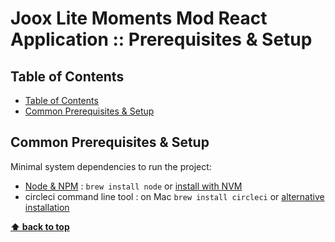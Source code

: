 # Joox Lite Moments Mod React Application :: Prerequisites & Setup <!-- omit in toc -->

## Table of Contents

<!-- TOC -->

- [Table of Contents](#table-of-contents)
- [Common Prerequisites & Setup](#common-prerequisites--setup)

<!-- /TOC -->

## Common Prerequisites & Setup

Minimal system dependencies to run the project:

- [Node & NPM](https://nodejs.org/en/) : `brew install node` or [install with NVM](https://github.com/creationix/nvm)
- circleci command line tool : on Mac `brew install circleci` or [alternative installation](https://circleci.com/docs/2.0/local-cli/#installation)

**[⬆ back to top](#table-of-contents)**

